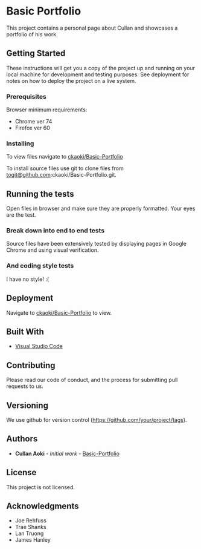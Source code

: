 # Basic Portfolio

This project contains a personal page about Cullan and showcases a portfolio of his work.

## Getting Started

These instructions will get you a copy of the project up and running on your local machine for development and testing purposes. See deployment for notes on how to deploy the project on a live system.


### Prerequisites

Browser minimum requirements:
* Chrome ver 74
* Firefox ver 60


### Installing

To view files navigate to [ckaoki/Basic-Portfolio](https://ckaoki.github.io/Basic-Portfolio/) 

To install source files use git to clone files from togit@github.com:ckaoki/Basic-Portfolio.git.

## Running the tests

Open files in browser and make sure they are properly formatted. Your eyes are the test.

### Break down into end to end tests

Source files have been extensively tested by displaying pages in Google Chrome and using visual verification.

### And coding style tests

I have no style! :(

## Deployment

Navigate to [ckaoki/Basic-Portfolio](https://ckaoki.github.io/Basic-Portfolio/) to view.

## Built With

* [Visual Studio Code](https://code.visualstudio.com/)

## Contributing

Please read our code of conduct, and the process for submitting pull requests to us.

## Versioning

We use github for version control (https://github.com/your/project/tags). 

## Authors

* **Cullan Aoki** - *Initial work* - [Basic-Portfolio](https://ckaoki.github.io/Basic-Portfolio/)

## License

This project is not licensed.

## Acknowledgments

* Joe Rehfuss
* Trae Shanks
* Lan Truong
* James Hanley
